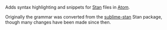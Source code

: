 Adds syntax highlighting and snippets for [Stan](http://mc-stan.org/) files in [Atom](https://atom.io/).

Originally the grammar was converted from the [sublime-stan](https://github.com/dougalsutherland/sublime-stan) Stan package,
though many changes have been made since then.

